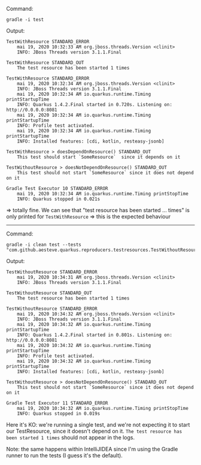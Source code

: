 Command: 
```
gradle -i test
```
Output: 
```
TestWithResource STANDARD_ERROR
    mai 19, 2020 10:32:33 AM org.jboss.threads.Version <clinit>
    INFO: JBoss Threads version 3.1.1.Final

TestWithResource STANDARD_OUT
    The test resource has been started 1 times

TestWithResource STANDARD_ERROR
    mai 19, 2020 10:32:34 AM org.jboss.threads.Version <clinit>
    INFO: JBoss Threads version 3.1.1.Final
    mai 19, 2020 10:32:34 AM io.quarkus.runtime.Timing printStartupTime
    INFO: Quarkus 1.4.2.Final started in 0.720s. Listening on: http://0.0.0.0:8081
    mai 19, 2020 10:32:34 AM io.quarkus.runtime.Timing printStartupTime
    INFO: Profile test activated. 
    mai 19, 2020 10:32:34 AM io.quarkus.runtime.Timing printStartupTime
    INFO: Installed features: [cdi, kotlin, resteasy-jsonb]

TestWithResource > doesDependOnResource() STANDARD_OUT
    This test should start `SomeResource`  since it depends on it

TestWithoutResource > doesNotDependOnResource() STANDARD_OUT
    This test should not start `SomeResource` since it does not depend on it

Gradle Test Executor 10 STANDARD_ERROR
    mai 19, 2020 10:32:34 AM io.quarkus.runtime.Timing printStopTime
    INFO: Quarkus stopped in 0.021s
```
=> totally fine. We can see that "test resource has been started ... times" is only printed for `TestWithResource` => this is the expected behaviour

----------

Command: 
```
gradle -i clean test --tests "com.github.aesteve.quarkus.reproducers.testresources.TestWithoutResource"
```
Output:
```
TestWithoutResource STANDARD_ERROR
    mai 19, 2020 10:34:31 AM org.jboss.threads.Version <clinit>
    INFO: JBoss Threads version 3.1.1.Final

TestWithoutResource STANDARD_OUT
    The test resource has been started 1 times

TestWithoutResource STANDARD_ERROR
    mai 19, 2020 10:34:32 AM org.jboss.threads.Version <clinit>
    INFO: JBoss Threads version 3.1.1.Final
    mai 19, 2020 10:34:32 AM io.quarkus.runtime.Timing printStartupTime
    INFO: Quarkus 1.4.2.Final started in 0.801s. Listening on: http://0.0.0.0:8081
    mai 19, 2020 10:34:32 AM io.quarkus.runtime.Timing printStartupTime
    INFO: Profile test activated. 
    mai 19, 2020 10:34:32 AM io.quarkus.runtime.Timing printStartupTime
    INFO: Installed features: [cdi, kotlin, resteasy-jsonb]

TestWithoutResource > doesNotDependOnResource() STANDARD_OUT
    This test should not start `SomeResource` since it does not depend on it

Gradle Test Executor 11 STANDARD_ERROR
    mai 19, 2020 10:34:32 AM io.quarkus.runtime.Timing printStopTime
    INFO: Quarkus stopped in 0.019s

```

Here it's KO: we're running a single test, and we're not expecting it to start our TestResource, since it doesn't depend on it.
`The test resource has been started 1 times` should not appear in the logs.

Note: the same happens within IntelliJIDEA since I'm using the Gradle runner to run the tests (I guess it's the default).
